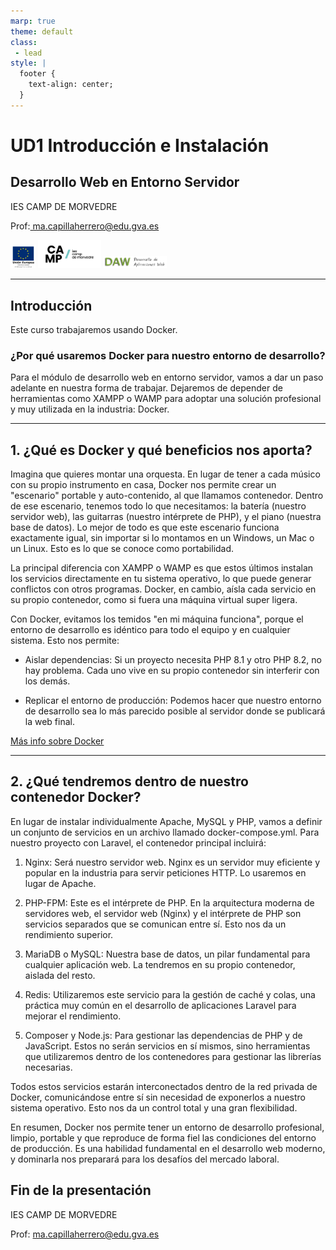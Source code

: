 ```yaml
---
marp: true
theme: default
class:
 - lead
style: |
  footer {
    text-align: center;
  }
---
```


# UD1 Introducción e Instalación
## Desarrollo Web en Entorno Servidor
<p>IES CAMP DE MORVEDRE</p>
<p>Prof:<a  href="mailto:ma.capillaherrero@edu.gva.es"> ma.capillaherrero@edu.gva.es</a></p>

<img src="../logos/europa.jpg" alt="Logo Europa" width="8%">
<img src="../logos/camp.png" alt="Logo Camp" width="20%">
<img src="../logos/LOGO_DAW_Pres.png" alt="Logo Dam" width="20%">

---
<!-- paginate: true -->
## Introducción

Este curso trabajaremos usando Docker. 

###  ¿Por qué usaremos Docker para nuestro entorno de desarrollo?

Para el módulo de desarrollo web en entorno servidor, vamos a dar un paso adelante en nuestra forma de trabajar. Dejaremos de depender de herramientas como XAMPP o WAMP para adoptar una solución profesional y muy utilizada en la industria: Docker. 

---

## 1. ¿Qué es Docker y qué beneficios nos aporta?

Imagina que quieres montar una orquesta. En lugar de tener a cada músico con su propio instrumento en casa, Docker nos permite crear un "escenario" portable y auto-contenido, al que llamamos contenedor. Dentro de ese escenario, tenemos todo lo que necesitamos: la batería (nuestro servidor web), las guitarras (nuestro intérprete de PHP), y el piano (nuestra base de datos). Lo mejor de todo es que este escenario funciona exactamente igual, sin importar si lo montamos en un Windows, un Mac o un Linux. Esto es lo que se conoce como portabilidad.

La principal diferencia con XAMPP o WAMP es que estos últimos instalan los servicios directamente en tu sistema operativo, lo que puede generar conflictos con otros programas. Docker, en cambio, aísla cada servicio en su propio contenedor, como si fuera una máquina virtual super ligera.

Con Docker, evitamos los temidos "en mi máquina funciona", porque el entorno de desarrollo es idéntico para todo el equipo y en cualquier sistema. Esto nos permite:

* Aislar dependencias: Si un proyecto necesita PHP 8.1 y otro PHP 8.2, no hay problema. Cada uno vive en su propio contenedor sin interferir con los demás.

* Replicar el entorno de producción: Podemos hacer que nuestro entorno de desarrollo sea lo más parecido posible al servidor donde se publicará la web final.

[ Más info sobre Docker ](https://docs.docker.com/get-started/docker-overview/)


---

## 2. ¿Qué tendremos dentro de nuestro contenedor Docker?

En lugar de instalar individualmente Apache, MySQL y PHP, vamos a definir un conjunto de servicios en un archivo llamado docker-compose.yml. Para nuestro proyecto con Laravel, el contenedor principal incluirá:

1. Nginx: Será nuestro servidor web. Nginx es un servidor muy eficiente y popular en la industria para servir peticiones HTTP. Lo usaremos en lugar de Apache.

2. PHP-FPM: Este es el intérprete de PHP. En la arquitectura moderna de servidores web, el servidor web (Nginx) y el intérprete de PHP son servicios separados que se comunican entre sí. Esto nos da un rendimiento superior.

3. MariaDB o MySQL: Nuestra base de datos, un pilar fundamental para cualquier aplicación web. La tendremos en su propio contenedor, aislada del resto.

4. Redis: Utilizaremos este servicio para la gestión de caché y colas, una práctica muy común en el desarrollo de aplicaciones Laravel para mejorar el rendimiento.

5. Composer y Node.js: Para gestionar las dependencias de PHP y de JavaScript. Estos no serán servicios en sí mismos, sino herramientas que utilizaremos dentro de los contenedores para gestionar las librerías necesarias.

Todos estos servicios estarán interconectados dentro de la red privada de Docker, comunicándose entre sí sin necesidad de exponerlos a nuestro sistema operativo. Esto nos da un control total y una gran flexibilidad.

En resumen, Docker nos permite tener un entorno de desarrollo profesional, limpio, portable y que reproduce de forma fiel las condiciones del entorno de producción. Es una habilidad fundamental en el desarrollo web moderno, y dominarla nos preparará para los desafíos del mercado laboral.







<!-- class: invert -->
<!-- paginate: false -->

## Fin de la presentación
<p>IES CAMP DE MORVEDRE</p>
<p>Prof: <a  href="mailto:ma.capillaherrero@edu.gva.es"> ma.capillaherrero@edu.gva.es</a></p>